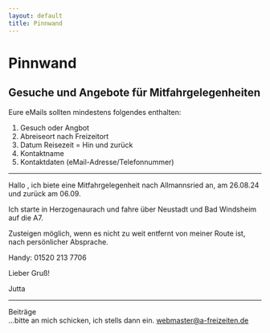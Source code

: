```yaml
---
layout: default
title: Pinnwand
---
```

# Pinnwand

## Gesuche und Angebote für Mitfahrgelegenheiten
Eure eMails sollten mindestens folgendes enthalten:
1. Gesuch oder Angbot
2. Abreiseort nach Freizeitort
3. Datum Reisezeit = Hin und zurück
4. Kontaktname 
5. Kontaktdaten (eMail-Adresse/Telefonnummer)

------------------------------------------------------------------------

Hallo ,
ich biete eine Mitfahrgelegenheit nach Allmannsried an, am 26.08.24 und zurück am 06.09.
 
Ich starte in Herzogenaurach und fahre über Neustadt und Bad Windsheim auf die A7.
 
Zusteigen möglich, wenn es nicht zu weit entfernt von meiner Route ist, nach persönlicher Absprache.
 
Handy: 
01520 213 7706
 
 
Lieber Gruß!
 
Jutta 

----------------------------------------------------------------------------

Beiträge<br>
...bitte an mich schicken, ich stells dann ein.
<webmaster@a-freizeiten.de>





